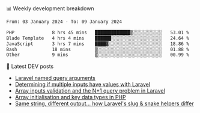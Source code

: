 📊 Weekly development breakdown
<!--START_SECTION:waka-->

```txt
From: 03 January 2024 - To: 09 January 2024

PHP              8 hrs 45 mins   █████████████▒░░░░░░░░░░░   53.01 %
Blade Template   4 hrs 4 mins    ██████░░░░░░░░░░░░░░░░░░░   24.64 %
JavaScript       3 hrs 7 mins    ████▓░░░░░░░░░░░░░░░░░░░░   18.86 %
Bash             18 mins         ▒░░░░░░░░░░░░░░░░░░░░░░░░   01.88 %
Other            9 mins          ▒░░░░░░░░░░░░░░░░░░░░░░░░   00.99 %
```

<!--END_SECTION:waka-->

📕 Latest DEV posts
<!-- BLOG-POST-LIST:START -->
- [Laravel named query arguments](https://dev.to/michaelvickersuk/laravel-named-query-arguments-28kd)
- [Determining if multiple inputs have values with Laravel](https://dev.to/michaelvickersuk/determining-if-multiple-inputs-have-values-with-laravel-km6)
- [Array inputs validation and the N+1 query problem in Laravel](https://dev.to/michaelvickersuk/array-inputs-validation-and-the-n1-query-problem-in-laravel-2agb)
- [Array initialisation and key data types in PHP](https://dev.to/michaelvickersuk/array-initialisation-and-key-data-types-in-php-1e5b)
- [Same string, different output... how Laravel&#39;s slug &amp; snake helpers differ](https://dev.to/michaelvickersuk/same-string-different-output-how-laravels-slug-snake-helpers-differ-1ccj)
<!-- BLOG-POST-LIST:END -->
